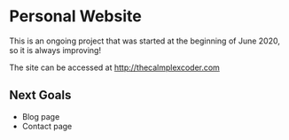 # Personal Website

This is an ongoing project that was started at the beginning of June 2020, so it is always improving!

The site can be accessed at http://thecalmplexcoder.com

## Next Goals

- Blog page
- Contact page

